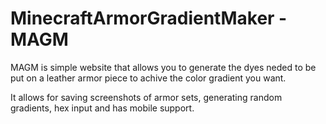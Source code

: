 # MinecraftArmorGradientMaker - MAGM

MAGM is simple website that allows you to generate the dyes neded to be put on a leather armor piece to achive the color gradient you want.

It allows for saving screenshots of armor sets, generating random gradients, hex input and has mobile support.